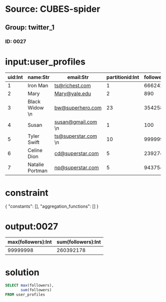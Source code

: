 # Source: CUBES-spider
## Group: twitter_1
### ID: 0027

# input:user_profiles

| uid:Int | name:Str | email:Str | partitionid:Int | followers:Int |
|---|---|---|---|---|
| 1 | Iron Man | ts@richest.com | 1 | 6662425 |
| 2 | Mary | Mary@yale.edu | 2 | 890 |
| 3 | Black Widow \n  | bw@superhero.com | 23 | 35425845 |
| 4 | Susan | susan@gmail.com \n  | 1 | 100 |
| 5 | Tyler Swift | ts@superstar.com \n  | 10 | 99999998 |
| 6 | Celine Dion | cd@superstar.com | 5 | 23927492 |
| 7 | Natalie Portman | np@superstar.com | 5 | 94375428 |

# constraint

{
  "constants": [],
  "aggregation_functions": []
}

# output:0027

| max(followers):Int | sum(followers):Int |
|---|---|
| 99999998 | 260392178 |

# solution

```sql
SELECT max(followers),
       sum(followers)
FROM user_profiles
```

